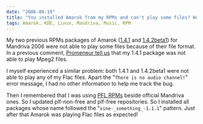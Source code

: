 ```yaml
---
date: "2006-08-19"
title: "You installed Amarok from my RPMs and can't play some files? Here is the fix..."
tags: Amarok, KDE, Linux, Mandriva, Music, RPM
---
```


My two previous RPMs packages of Amarok ([1.4.1]({filename}/2006/amarok-141-for-mandriva-2006.md) and [1.4.2beta1]({filename}/2006/amarok-142-beta1-for-mandriva-2006.md)) for Mandriva 2006 were not able to play some files because of their file format. In a previous comment, [Promeneur tell us](https://kevin.deldycke.com/2006/amarok-141-for-mandriva-2006#comment-769308831) that my 1.4.1 package was not able to play Mpeg2 files.

I myself experienced a similar problem: both 1.4.1 and 1.4.2beta1 were not able to play any of my Flac files. Apart the "`There is no audio channel!`" error message, I had no other information to help me track the bug.

Then I remembered that I was using [PFL RPMs](https://plf.zarb.org/about.php) beside official Mandriva ones. So I updated plf-non-free and plf-free repositories. So I installed all packages whose name followed the "`xine-_something_-1.1.1`" pattern. Just after that Amarok was playing Flac files as expected!
